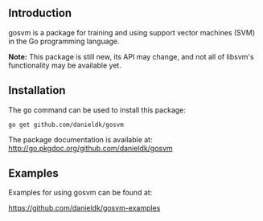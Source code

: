 ## Introduction

gosvm is a package for training and using support vector machines (SVM)
in the Go programming language.

**Note:** This package is still new, its API may change, and not all
of libsvm's functionality may be available yet.

## Installation

The <tt>go</tt> command can be used to install this package:

    go get github.com/danieldk/gosvm

The package documentation is available at: http://go.pkgdoc.org/github.com/danieldk/gosvm

## Examples

Examples for using gosvm can be found at:

https://github.com/danieldk/gosvm-examples
